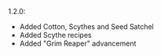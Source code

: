 1.2.0:
* Added Cotton, Scythes and Seed Satchel
* Added Scythe recipes
* Added "Grim Reaper" advancement

